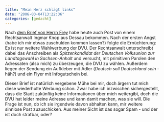 ```yaml
---
title: "Mein Herz schlägt links"
date: "2006-03-04T13:22:36"
categories: [gedacht]
---
```


Nach [dem Brief von Herrn Frey](/2006/02/26/wahlkampf-in-sachsen-anhalt/) habe heute auch Post von einem Rechtsanwalt Ingmar Knop aus Dessau bekommen. Nach der ersten Angst (habe ich mir etwas zuschulden kommen lassen?) folgte die Ernüchterung: Es ist nur weitere Wahlwerbung der DVU. Der Rechtsanwalt unterschreibt dabei das Anschreiben als *Spitzenkandidat der Deutschen Volksunion zur Landtagswahl in Sachsen-Anhalt* und versucht, mit primitiven Parolen den Adressaten (also mich) zu überzeugen, die DVU zu wählen. Außerdem liegen der Sendung ein Aufkleber mit Adler (*Deutsch soll Deutschland sein* - häh?) und ein Flyer mit Infogutschein bei.

Dieser Brief ist natürlich vergebene Mühe bei mir, doch ärgern tut mich diese wiederholte Werbung schon. Zwar habe ich inzwischen sichergestellt, dass die Stadt zukünftig keine Informationen über mich weitergibt, doch die DVU hat leider meine Adresse und kann damit machen, was sie will. Die Frage ist nun, ob ich sie irgendwie davon abhalten kann, mir weitere sinnlose Post zuzuschicken. Aus meiner Sicht ist das sogar Spam - und der ist doch strafbar, oder?
